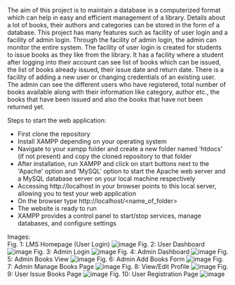 <p>
The aim of this project is to maintain a database in a computerized format which can help in 
easy and efficient management of a library. Details about a lot of books, their authors and 
categories can be stored in the form of a database. This project has many features such as 
facility of user login and a facility of admin login. Through the facility of admin login, the admin 
can monitor the entire system. The facility of user login is created for students to issue books 
as they like from the library. It has a facility where a student after logging into their account 
can see list of books which can be issued, the list of books already issued, their issue date and 
return date. There is a facility of adding a new user or changing credentials of an existing user.
The admin can see the different users who have registered, total number of books available 
along with their information like category, author etc., the books that have been issued and 
also the books that have not been returned yet.</p>


Steps to start the web application:
- First clone the repository 
- Install XAMPP depending on your operating system
- Navigate to your xampp folder and create a new folder named 'htdocs' (if not present) and copy the cloned repository
  to that folder
- After installation, run XAMPP and click on start buttons next to the 'Apache' option and 'MySQL' option to start 
the Apache web server and a MySQL database server on your local machine respectively
- Accessing http://localhost in your browser points to this local server, allowing you to 
test your web application
- On the browser type http://localhost/<name_of_folder>
- The website is ready to run
-  XAMPP provides a control panel to start/stop services, manage databases, and 
configure settings


Images:<br>
Fig. 1: LMS Homepage (User Login)
![image](https://github.com/aniket-mtr/Library-Management-System/assets/119874419/c6748cea-e712-44c4-8267-9f34f94c52b5)
Fig. 2: User Dashboard
![image](https://github.com/aniket-mtr/Library-Management-System/assets/119874419/9fbf9bd6-6837-410f-bd38-e9d5c62196e3)
Fig. 3: Admin Login
![image](https://github.com/aniket-mtr/Library-Management-System/assets/119874419/04e1a75b-26db-40e5-9512-2730c4df47e7)
Fig. 4: Admin Dashboard
![image](https://github.com/aniket-mtr/Library-Management-System/assets/119874419/46f6ff01-c726-4413-ad02-5f88c75607fc)
Fig. 5: Admin Books View
![image](https://github.com/aniket-mtr/Library-Management-System/assets/119874419/7bcb996b-4817-41e2-8138-55f930d2db69)
Fig. 6: Admin Add Books Form
![image](https://github.com/aniket-mtr/Library-Management-System/assets/119874419/2213662c-bcbe-4259-a143-f23b7112c9f3)
Fig. 7: Admin Manage Books Page
![image](https://github.com/aniket-mtr/Library-Management-System/assets/119874419/6a19a306-bc7c-4821-93ca-989e147651f4)
Fig. 8: View/Edit Profile
![image](https://github.com/aniket-mtr/Library-Management-System/assets/119874419/e1ae09e4-34e1-48d4-bd3f-daf6e34bbff6)
Fig. 9: User Issue Books Page
![image](https://github.com/aniket-mtr/Library-Management-System/assets/119874419/5fc454a6-df36-4e62-b281-11737c125208)
Fig. 10: User Registration Page
![image](https://github.com/aniket-mtr/Library-Management-System/assets/119874419/6660c79d-2470-4d3b-a2b8-5c1760311d1b)


